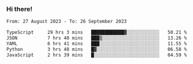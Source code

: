 ### Hi there!

<!--START_SECTION:waka-->

```txt
From: 27 August 2023 - To: 26 September 2023

TypeScript     29 hrs 3 mins   ████████████▓░░░░░░░░░░░░   50.21 %
JSON           7 hrs 40 mins   ███▒░░░░░░░░░░░░░░░░░░░░░   13.26 %
YAML           6 hrs 41 mins   ███░░░░░░░░░░░░░░░░░░░░░░   11.55 %
Python         3 hrs 48 mins   █▓░░░░░░░░░░░░░░░░░░░░░░░   06.58 %
JavaScript     2 hrs 39 mins   █░░░░░░░░░░░░░░░░░░░░░░░░   04.59 %
```

<!--END_SECTION:waka-->
